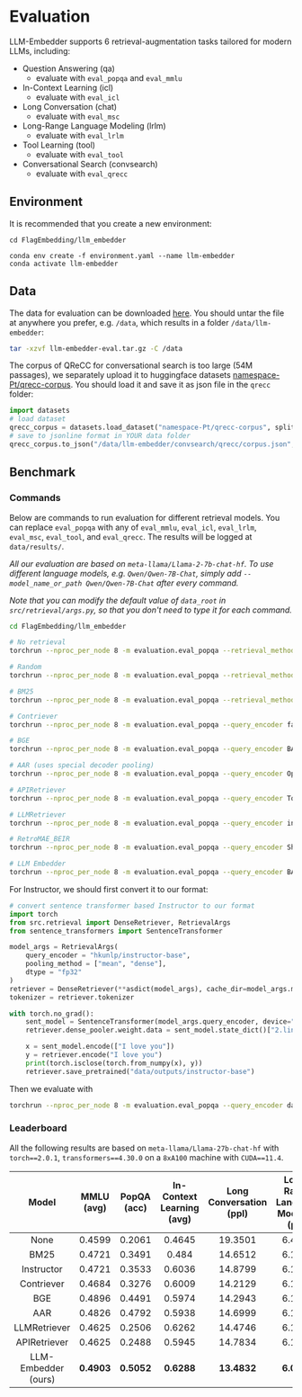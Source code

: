 # Evaluation

LLM-Embedder supports 6 retrieval-augmentation tasks tailored for modern LLMs, including:
- Question Answering (qa)
  - evaluate with `eval_popqa` and `eval_mmlu`
- In-Context Learning (icl)
  - evaluate with `eval_icl`
- Long Conversation (chat)
  - evaluate with `eval_msc`
- Long-Range Language Modeling (lrlm)
  - evaluate with `eval_lrlm`
- Tool Learning (tool)
  - evaluate with `eval_tool`
- Conversational Search (convsearch)
  - evaluate with `eval_qrecc`

## Environment
It is recommended that you create a new environment:
```
cd FlagEmbedding/llm_embedder

conda env create -f environment.yaml --name llm-embedder
conda activate llm-embedder
```

## Data
The data for evaluation can be downloaded [here](https://huggingface.co/datasets/namespace-Pt/projects/resolve/main/llm-embedder.tar.gz). You should untar the file at anywhere you prefer, e.g. `/data`, which results in a folder `/data/llm-embedder`:
```bash
tar -xzvf llm-embedder-eval.tar.gz -C /data
```

The corpus of QReCC for conversational search is too large (54M passages), we separately upload it to huggingface datasets [namespace-Pt/qrecc-corpus](https://huggingface.co/datasets/namespace-Pt/qrecc-corpus). You should load it and save it as json file in the `qrecc` folder:
```python
import datasets
# load dataset
qrecc_corpus = datasets.load_dataset("namespace-Pt/qrecc-corpus", split="train")
# save to jsonline format in YOUR data folder
qrecc_corpus.to_json("/data/llm-embedder/convsearch/qrecc/corpus.json", force_ascii=False, lines=True, orient="records")
```

## Benchmark
### Commands
Below are commands to run evaluation for different retrieval models. You can replace `eval_popqa` with any of `eval_mmlu`, `eval_icl`, `eval_lrlm`, `eval_msc`, `eval_tool`, and `eval_qrecc`. The results will be logged at `data/results/`. 

*All our evaluation are based on `meta-llama/Llama-2-7b-chat-hf`. To use different language models, e.g. `Qwen/Qwen-7B-Chat`, simply add `--model_name_or_path Qwen/Qwen-7B-Chat` after every command.*

*Note that you can modify the default value of `data_root` in `src/retrieval/args.py`, so that you don't need to type it for each command.*

```bash
cd FlagEmbedding/llm_embedder

# No retrieval
torchrun --nproc_per_node 8 -m evaluation.eval_popqa --retrieval_method no --data_root /data/llm-embedder

# Random
torchrun --nproc_per_node 8 -m evaluation.eval_popqa --retrieval_method random --data_root /data/llm-embedder

# BM25
torchrun --nproc_per_node 8 -m evaluation.eval_popqa --retrieval_method bm25 --data_root /data/llm-embedder

# Contriever
torchrun --nproc_per_node 8 -m evaluation.eval_popqa --query_encoder facebook/Contriever --dense_metric ip --add_instruction False --data_root /data/llm-embedder

# BGE
torchrun --nproc_per_node 8 -m evaluation.eval_popqa --query_encoder BAAI/bge-base-en --version bge --data_root /data/llm-embedder

# AAR (uses special decoder pooling)
torchrun --nproc_per_node 8 -m evaluation.eval_popqa --query_encoder OpenMatch/AAR-ANCE --pooling_method decoder --add_instruction False --data_root /data/llm-embedder

# APIRetriever
torchrun --nproc_per_node 8 -m evaluation.eval_popqa --query_encoder ToolBench/ToolBench_IR_bert_based_uncased --pooling_method mean --dense_metric ip --add_instruction False --data_root /data/llm-embedder

# LLMRetriever
torchrun --nproc_per_node 8 -m evaluation.eval_popqa --query_encoder intfloat/llm-retriever-base --add_instruction false --pooling_method mean --data_root /data/llm-embedder

# RetroMAE_BEIR
torchrun --nproc_per_node 8 -m evaluation.eval_popqa --query_encoder Shitao/RetroMAE_BEIR --dense_metric ip --add_instruction False --data_root /data/llm-embedder

# LLM Embedder
torchrun --nproc_per_node 8 -m evaluation.eval_popqa --query_encoder BAAI/llm-embedder --version llm-embedder --data_root /data/llm-embedder
```

For Instructor, we should first convert it to our format:
```python
# convert sentence transformer based Instructor to our format
import torch
from src.retrieval import DenseRetriever, RetrievalArgs
from sentence_transformers import SentenceTransformer

model_args = RetrievalArgs(
    query_encoder = "hkunlp/instructor-base",
    pooling_method = ["mean", "dense"],
    dtype = "fp32"
)
retriever = DenseRetriever(**asdict(model_args), cache_dir=model_args.model_cache_dir)
tokenizer = retriever.tokenizer

with torch.no_grad():
    sent_model = SentenceTransformer(model_args.query_encoder, device="cpu")
    retriever.dense_pooler.weight.data = sent_model.state_dict()["2.linear.weight"]

    x = sent_model.encode(["I love you"])
    y = retriever.encode("I love you")
    print(torch.isclose(torch.from_numpy(x), y))
    retriever.save_pretrained("data/outputs/instructor-base")
```
Then we evaluate with 
```bash
torchrun --nproc_per_node 8 -m evaluation.eval_popqa --query_encoder data/outputs/instructor-base/encoder --pooling_method mean dense --version instructor --data_root /data/llm-embedder
```


### Leaderboard
All the following results are based on `meta-llama/Llama-27b-chat-hf` with `torch==2.0.1`, `transformers==4.30.0` on a `8xA100` machine with `CUDA==11.4`.

|Model|MMLU (avg)|PopQA (acc)|In-Context Learning (avg)|Long Conversation (ppl)|Long-Range Language Modeling (ppl)|Tool Learning (ndcg)|Conversational Search (ndcg)|
|:-:|:-:|:-:|:-:|:-:|:-:|:-:|:-:|
|None|0.4599|0.2061|0.4645|19.3501|6.4003|--|--|
|BM25|0.4721|0.3491|0.484|14.6512|6.1558|0.5115|0.4341|
|Instructor|0.4721|0.3533|0.6036|14.8799|6.1733|0.3882|0.2863|
|Contriever|0.4684|0.3276|0.6009|14.2129|6.1305|0.4904|0.3563|
|BGE|0.4896|0.4491|0.5974|14.2943|6.1335|0.5761|0.3856|
|AAR|0.4826|0.4792|0.5938|14.6999|6.1528|0.42|0.2877|
|LLMRetriever|0.4625|0.2506|0.6262|14.4746|6.1750|0.1321|0.0234|
|APIRetriever|0.4625|0.2488|0.5945|14.7834|6.1833|0.8017|0.1137|
|LLM-Embedder (ours)|**0.4903**|**0.5052**|**0.6288**|**13.4832**|**6.0972**|**0.8645**|**0.5053**|

